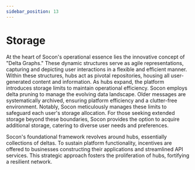 ```yaml
---
sidebar_position: 13
---
```

# Storage

At the heart of Socon's operational essence lies the innovative concept of "Delta Graphs." These dynamic structures serve as agile representations, capturing and depicting user interactions in a flexible and efficient manner. Within these structures, hubs act as pivotal repositories, housing all user-generated content and information. As hubs expand, the platform introduces storage limits to maintain operational efficiency. Socon employs delta pruning to manage the evolving data landscape. Older messages are systematically archived, ensuring platform efficiency and a clutter-free environment. Notably, Socon meticulously manages these limits to safeguard each user's storage allocation. For those seeking extended storage beyond these boundaries, Socon provides the option to acquire additional storage, catering to diverse user needs and preferences.

Socon's foundational framework revolves around hubs, essentially collections of deltas. To sustain platform functionality, incentives are offered to businesses constructing their applications and streamlined API services. This strategic approach fosters the proliferation of hubs, fortifying a resilient network.